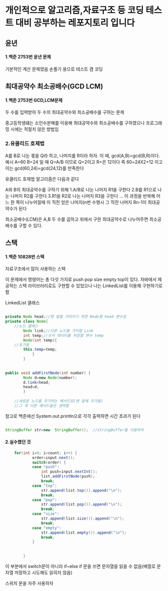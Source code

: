 # 개인적으로 알고리즘,자료구조 등 코딩 테스트 대비 공부하는 레포지토리 입니다


## 윤년
#### 1.백준 2753번 윤년 문제

기본적인 계산 문제였음
손풀기 용으로 테스트 겸 코딩



## 최대공약수 최소공배수(GCD LCM)
#### 1.백준 2753번 GCD,LCM문제

두 수를 입력받아 두 수의 최대공약수와 최소공배수를 구하는 문제

중고등학생떄는 소인수분해를 이용해 최대공약수와 최소공배수를 구하였으나 프로그래밍 시에는 적절치 않은 방법임

### 2.유클리드 호제법


A를 B로 나눈 몫을 Q라 하고, 나머지를 R이라 하자. 이 때, gcd(A,B)=gcd(B,R)이다.
예시 A=60 B=24 일 때 Q=A/B 이므로 Q=2이고 R=은 12이다
즉 60=24X2+12 이고 이는 gcd(60,24)=gcd(24,12)를 만족한다

유클리드 호제법 알고리즘은 다음과 같다

A와 B의 최대공약수를 구하기 위해 
1.A/B로 나눈 나머지 R1을 구한다
2.B를 R1으로 나눈 나머지 R2를 구한다
3.R1을 R2로 나눈 나머지 R3을 구한다
...
이 과정을 반복해 어느 한 쪽이 나누어질때 이 직전 얻은 나머지(n번 수행시 그 직전 나머지 Rn-1이 최대공약수가 된다


최소공배수(LCM)은 A,B 두 수를 곱하고 위에서 구한 최대공약수로 나누어주면 최소공배수를 구할 수 있다.

## 스택
#### 1.백준 10828번 스택


자료구조에서 많이 사용하는 스택

이 문제에서 명령어는 총 다섯 가지로 push pop size empty top이 있다.
자바에서 제공하는 스택 라이브러리로도 구현할 수 있었으나 나는 LinkedList를 이용해 구현하기로 함          

LinkedList 클래스 
```java

private Node head;//맨 앞을 가리키기 위한 Node형 head 변수임
private class Node{
    //노드 클래스
		Node link;//다른 노드를 가리킬 Link
		int temp;//숫자 데이터를 저장할 변수 temp
		Node(int temp){
    //초기화
		this.temp=temp;
			}
		}
    
    
public void addFirstNode(int number) {
		Node d=new Node(number);
		d.link=head;
		head=d;
		}
    
    //새로운 노드를 추가하는 메서드임(맨 앞에 추가됨)
    //그 외 다른 메서드들은 생략함
```

참고로 백준에선 System.out.println으로 각각 출력하면 시간 초과가 된다

```java

StringBuffer str=new  StringBuffer();  //stringBuffer를 이용하자 
```


#### 2.실수했던 것

```java
	for(int i=0; i<count; i++) {
			order=input.next();
			switch(order) {
			case "push":
				int push=input.nextInt();
				list.addFirstNode(push);
				break;
			case "top":
				str.append(list.top()).append("\n");
				break;
			case "pop":
				str.append(list.pop()).append("\n");
				break;
			case "size":
				str.append(list.size()).append("\n");
				break;
			case "empty":
				str.append(list.empty()).append("\n");
				break;
			}
			
	
		}
```

이 부분에서 switch문이 아니라 if~else if 문을 쓰면 문자열을 읽을 수 없음(배열로 문자열 저장하고 시도해도 읽히지 않음)

스위치 문을 자주 사용하자

